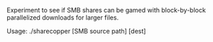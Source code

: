 Experiment to see if SMB shares can be gamed with block-by-block parallelized downloads for larger files.

Usage: ./sharecopper [SMB source path] [dest]
